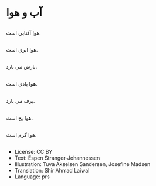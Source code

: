 # آب و هوا

##
هوا آفتابی است.

##
هوا ابری است.

##
بارش می بارد.

##
هوا بادی است.

##
برف می بارد.

##
هوا يخ است.

##
هوا گرم است.

##
* License: CC BY
* Text: Espen Stranger-Johannessen
* Illustration: Tuva Akselsen Sandersen, Josefine Madsen
* Translation: Shir Ahmad Laiwal
* Language: prs
